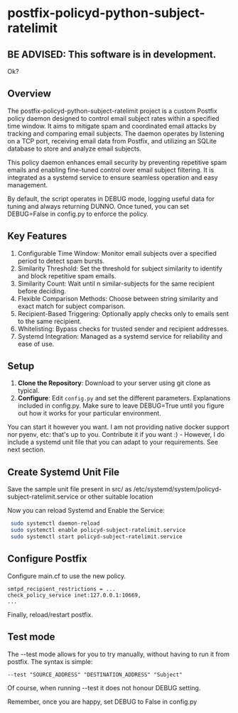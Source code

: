 # postfix-policyd-python-subject-ratelimit

## BE ADVISED: This software is in development. 

Ok?

## Overview

The postfix-policyd-python-subject-ratelimit project is a custom Postfix policy daemon designed to control email subject rates within a specified time window. It aims to mitigate spam and coordinated email attacks by tracking and comparing email subjects. The daemon operates by listening on a TCP port, receiving email data from Postfix, and utilizing an SQLite database to store and analyze email subjects.

This policy daemon enhances email security by preventing repetitive spam emails and enabling fine-tuned control over email subject filtering. It is integrated as a systemd service to ensure seamless operation and easy management.

By default, the script operates in DEBUG mode, logging useful data for tuning and always returning DUNNO. Once tuned, you can set DEBUG=False in config.py to enforce the policy.

## Key Features

1. Configurable Time Window: Monitor email subjects over a specified period to detect spam bursts.
2. Similarity Threshold: Set the threshold for subject similarity to identify and block repetitive spam emails.
3. Similarity Count: Wait until n similar-subjects for the same recipient before deciding.
4. Flexible Comparison Methods: Choose between string similarity and exact match for subject comparison.
5. Recipient-Based Triggering: Optionally apply checks only to emails sent to the same recipient.
6. Whitelisting: Bypass checks for trusted sender and recipient addresses.
7. Systemd Integration: Managed as a systemd service for reliability and ease of use.

## Setup
1. **Clone the Repository**: Download to your server using git clone as typical.
2. **Configure**: Edit `config.py` and set the different parameters. Explanations included in config.py. Make sure to leave DEBUG=True until you figure out how it works for your particular environment.

You can start it however you want. I am not providing native docker support nor pyenv, etc: that's up to you. Contribute it if you want :) - However, I do include a systemd unit file that you can adapt
to your requirements. See next section.

## Create Systemd Unit File

Save the sample unit file present in src/ as /etc/systemd/system/policyd-subject-ratelimit.service or other suitable location

Now you can reload Systemd and Enable the Service:

```bash
 sudo systemctl daemon-reload
 sudo systemctl enable policyd-subject-ratelimit.service
 sudo systemctl start policyd-subject-ratelimit.service
```

## Configure Postfix

Configure main.cf to use the new policy.

```plaintext
smtpd_recipient_restrictions = ...
check_policy_service inet:127.0.0.1:10669,
...
```

Finally, reload/restart postfix.

## Test mode

The --test mode allows for you to try manually, without having to run it from postfix. The syntax is simple: 

```plaintext
--test "SOURCE_ADDRESS" "DESTINATION_ADDRESS" "Subject"
```

Of course, when running --test it does not honour DEBUG setting.

Remember, once you are happy, set DEBUG to False in config.py
